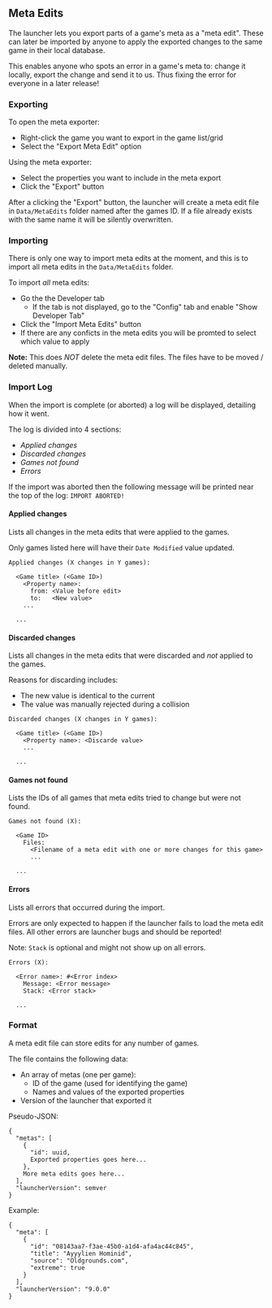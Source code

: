 ## Meta Edits

The launcher lets you export parts of a game's meta as a "meta edit". These can later be imported by anyone to apply the exported changes to the same game in their local database.

This enables anyone who spots an error in a game's meta to: change it locally, export the change and send it to us. Thus fixing the error for everyone in a later release!

### Exporting

To open the meta exporter:
* Right-click the game you want to export in the game list/grid
* Select the "Export Meta Edit" option

Using the meta exporter:
* Select the properties you want to include in the meta export
* Click the "Export" button

After a clicking the "Export" button, the launcher will create a meta edit file in ``Data/MetaEdits`` folder named after the games ID. If a file already exists with the same name it will be silently overwritten.

### Importing

There is only one way to import meta edits at the moment, and this is to import all meta edits in the ``Data/MetaEdits`` folder.

To import *all* meta edits:
* Go the the Developer tab
    - If the tab is not displayed, go to the "Config" tab and enable "Show Developer Tab"
* Click the "Import Meta Edits" button
* If there are any conficts in the meta edits you will be promted to select which value to apply

**Note:** This does *NOT* delete the meta edit files. The files have to be moved / deleted manually.

### Import Log

When the import is complete (or aborted) a log will be displayed, detailing how it went.

The log is divided into 4 sections:
- *Applied changes*
- *Discarded changes*
- *Games not found*
- *Errors*

If the import was aborted then the following message will be printed near the top of the log: ``IMPORT ABORTED!``

#### Applied changes

Lists all changes in the meta edits that were applied to the games.

Only games listed here will have their ``Date Modified`` value updated.

```
Applied changes (X changes in Y games):

  <Game title> (<Game ID>)
    <Property name>:
      from: <Value before edit>
      to:   <New value>
    ...

  ...
```

#### Discarded changes

Lists all changes in the meta edits that were discarded and *not* applied to the games.

Reasons for discarding includes:
* The new value is identical to the current
* The value was manually rejected during a collision

```
Discarded changes (X changes in Y games):

  <Game title> (<Game ID>)
    <Property name>: <Discarde value>
    ...

  ...
```

#### Games not found

Lists the IDs of all games that meta edits tried to change but were not found.

```
Games not found (X):

  <Game ID>
    Files:
      <Filename of a meta edit with one or more changes for this game>
      ...

  ...
```

#### Errors

Lists all errors that occurred during the import.

Errors are only expected to happen if the launcher fails to load the meta edit files. All other errors are launcher bugs and should be reported!

Note: ``Stack`` is optional and might not show up on all errors.

```
Errors (X):

  <Error name>: #<Error index>
    Message: <Error message>
    Stack: <Error stack>

  ...
```

### Format

A meta edit file can store edits for any number of games.

The file contains the following data:
* An array of metas (one per game):
    - ID of the game (used for identifying the game)
    - Names and values of the exported properties
* Version of the launcher that exported it

Pseudo-JSON:
```
{
  "metas": [
    {
      "id": uuid,
      Exported properties goes here...
    },
    More meta edits goes here...
  ],
  "launcherVersion": semver
}
```

Example:
```
{
  "meta": [
    {
      "id": "08143aa7-f3ae-45b0-a1d4-afa4ac44c845",
      "title": "Ayyylien Hominid",
      "source": "Oldgrounds.com",
      "extreme": true
    }
  ],
  "launcherVersion": "9.0.0"
}
```
